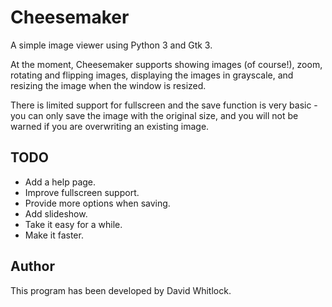 Cheesemaker
===========

A simple image viewer using Python 3 and Gtk 3.

At the moment, Cheesemaker supports showing images (of course!), zoom, rotating and flipping images, displaying the images in grayscale, and resizing the image when the window is resized.

There is limited support for fullscreen and the save function is very basic - you can only save the image with the original size, and you will not be warned if you are overwriting an existing image.

TODO
----

* Add a help page.
* Improve fullscreen support.
* Provide more options when saving.
* Add slideshow.
* Take it easy for a while.
* Make it faster.

Author
------

This program has been developed by David Whitlock.
